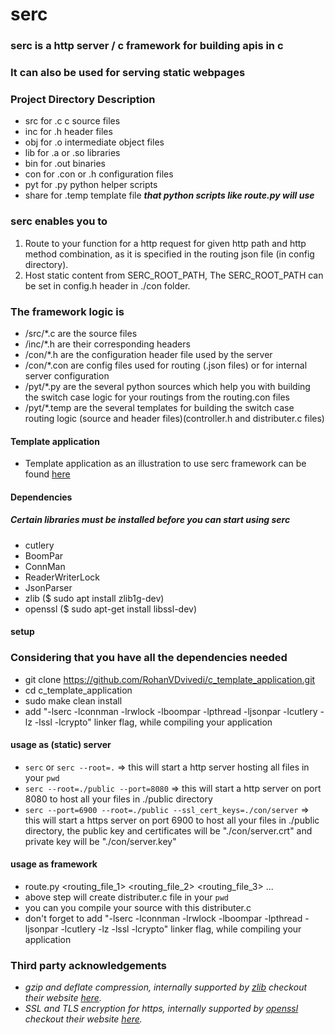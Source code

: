 # serc

### serc is a http server / c framework for building apis in c
### It can also be used for serving static webpages

### Project Directory Description

 * src for .c c source files
 * inc for .h header files
 * obj for .o intermediate object files
 * lib for .a or .so libraries
 * bin for .out binaries
 * con for .con or .h configuration files
 * pyt for .py python helper scripts
 * share for .temp template file ***that python scripts like route.py will use***

### serc enables you to
 1. Route to your function for a http request for given http path and http method combination, as it is specified in the routing json file (in config directory).
 2. Host static content from SERC_ROOT_PATH, The SERC_ROOT_PATH can be set in config.h header in ./con folder.

### The framework logic is 
* /src/*.c are the source files
* /inc/*.h are their corresponding headers
* /con/*.h are the configuration header file used by the server
* /con/*.con are config files used for routing (.json files) or for internal server configuration
* /pyt/*.py are the several python sources which help you with building the switch case logic for your routings from the routing.con files
* /pyt/*.temp are the several templates for building the switch case routing logic (source and header files)(controller.h and distributer.c files)

#### Template application
* Template application as an illustration to use serc framework can be found [here](https://github.com/RohanVDvivedi/serc_template_application)

#### Dependencies
##### Certain libraries must be installed before you can start using serc
* cutlery
* BoomPar
* ConnMan
* ReaderWriterLock
* JsonParser
* zlib		($ sudo apt install zlib1g-dev)
* openssl	($ sudo apt-get install libssl-dev)

#### setup
### Considering that you have all the dependencies needed
 * git clone https://github.com/RohanVDvivedi/c_template_application.git
 * cd c_template_application
 * sudo make clean install
 * add "-lserc -lconnman -lrwlock -lboompar -lpthread -ljsonpar -lcutlery -lz -lssl -lcrypto" linker flag, while compiling your application

#### usage as (static) server
 * `serc` or `serc --root=.`	=> this will start a http server hosting all files in your `pwd`
 * `serc --root=./public --port=8080` => this will start a http server on port 8080 to host all your files in ./public directory
 * `serc --port=6900 --root=./public --ssl_cert_keys=./con/server`	=> this will start a https server on port 6900 to host all your files in ./public directory, the public key and certificates will be "./con/server.crt" and  private key will be "./con/server.key" 

#### usage as framework
 * route.py <routing_file_1> <routing_file_2> <routing_file_3> ...
 * above step will create distributer.c file in your `pwd`
 * you can you compile your source with this distributer.c
 * don't forget to add "-lserc -lconnman -lrwlock -lboompar -lpthread -ljsonpar -lcutlery -lz -lssl -lcrypto" linker flag, while compiling your application

### Third party acknowledgements
 * *gzip and deflate compression, internally supported by [zlib](https://github.com/madler/zlib) checkout their website [here](https://zlib.net/).*
 * *SSL and TLS encryption for https, internally supported by [openssl](https://github.com/openssl/openssl) checkout their website [here](https://www.openssl.org/).*
